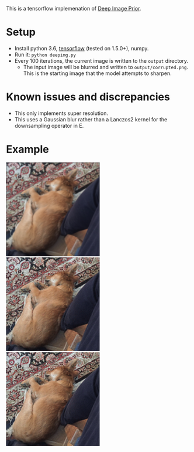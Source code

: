 This is a tensorflow implemenation of [Deep Image Prior](https://dmitryulyanov.github.io/deep_image_prior).

# Setup
- Install python 3.6, [tensorflow](https://www.tensorflow.org/install/) (tested on 1.5.0+), numpy.
- Run it: `python deepimg.py`
- Every 100 iterations, the current image is written to the `output` directory.
  - The input image will be blurred and written to `output/corrupted.png`. This is the starting image that the model attempts to sharpen.

# Known issues and discrepancies
- This only implements super resolution.
- This uses a Gaussian blur rather than a Lanczos2 kernel for the downsampling operator in E.

# Example
![Blurred pupper](corrupt.png?raw=true "Original")
![2000 iterations pupper](2000_pupper.png?raw=true "After 2000 iterations")
![4000 iterations pupper](4000_pupper.png?raw=true "After 4000 iterations")
